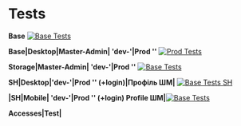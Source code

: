 # Tests

**Base** [![Base Tests](https://github.com/eboko1/test/actions/workflows/main.yml/badge.svg)](https://github.com/eboko1/test/actions/workflows/main.yml)

**Base|Desktop|Master-Admin| 'dev-'|Prod ''**      [![Prod Tests](https://github.com/eboko1/Prod-Desktop-Version-Master-Admin/actions/workflows/main.yaml/badge.svg)](https://github.com/eboko1/Prod-Desktop-Version-Master-Admin/actions/workflows/main.yaml)

**Storage|Master-Admin| 'dev-'|Prod ''**           [![Base Tests](https://github.com/eboko1/Dev-Storage-Master-Admin/actions/workflows/main.yml/badge.svg)](https://github.com/eboko1/Dev-Storage-Master-Admin/actions/workflows/main.yml)

**SH|Desktop|'dev-'|Prod '' (+login)|Профіль ШМ|** [![Base Tests SH](https://github.com/eboko1/Dev-Desktop-Version-Sh-Master-Admin/actions/workflows/main.yml/badge.svg)](https://github.com/eboko1/Dev-Desktop-Version-Sh-Master-Admin/actions/workflows/main.yml)

**|SH|Mobile| 'dev-'|Prod '' (+login) Profile ШМ|**[![Base Tests](https://github.com/eboko1/Dev-Mobile-Version-Sh-Master-Admin/actions/workflows/main.yml/badge.svg)](https://github.com/eboko1/Dev-Mobile-Version-Sh-Master-Admin/actions/workflows/main.yml)


**Accesses|Test|** 

